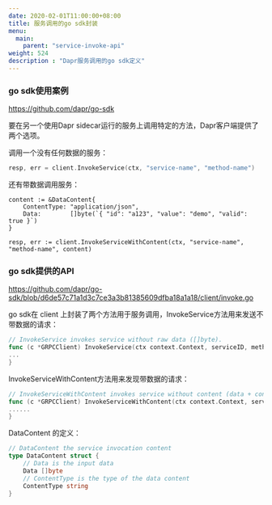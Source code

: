 ```yaml
---
date: 2020-02-01T11:00:00+08:00
title: 服务调用的go sdk封装
menu:
  main:
    parent: "service-invoke-api"
weight: 524
description : "Dapr服务调用的go sdk定义"
---
```


### go sdk使用案例

https://github.com/dapr/go-sdk 

要在另一个使用Dapr sidecar运行的服务上调用特定的方法，Dapr客户端提供了两个选项。

调用一个没有任何数据的服务：

```go
resp, err = client.InvokeService(ctx, "service-name", "method-name") 
```

还有带数据调用服务：

```
content := &DataContent{
    ContentType: "application/json",
    Data:        []byte(`{ "id": "a123", "value": "demo", "valid": true }`)
}

resp, err := client.InvokeServiceWithContent(ctx, "service-name", "method-name", content)
```

### go sdk提供的API

https://github.com/dapr/go-sdk/blob/d6de57c71a1d3c7ce3a3b81385609dfba18a1a18/client/invoke.go

go sdk在 client 上封装了两个方法用于服务调用，InvokeService方法用来发送不带数据的请求：

```go
// InvokeService invokes service without raw data ([]byte).
func (c *GRPCClient) InvokeService(ctx context.Context, serviceID, method string) (out []byte, err error) {
...
}
```

InvokeServiceWithContent方法用来发现带数据的请求：

```go
// InvokeServiceWithContent invokes service without content (data + content type).
func (c *GRPCClient) InvokeServiceWithContent(ctx context.Context, serviceID, method string, content *DataContent) (out []byte, err error) {
......
}
```

DataContent 的定义：

```go
// DataContent the service invocation content
type DataContent struct {
	// Data is the input data
	Data []byte
	// ContentType is the type of the data content
	ContentType string
}
```



